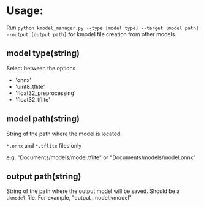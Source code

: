 # Usage:

Run ```python kmodel_manager.py --type [model type] --target [model path] --output [output path]``` for kmodel file creation from other models.

## model type(string)
Select between the options
* 'onnx'
* 'uint8_tflite'
* 'float32_preprocessing'
* 'float32_tflite'

## model path(string)
String of the path where the model is located.

```*.onnx``` and ```*.tflite``` files only

e.g. "Documents/models/model.tflite" or "Documents/models/model.onnx"

## output path(string)
String of the path where the output model will be saved. Should be a ```.kmodel``` file. For example, "output_model.kmodel"

